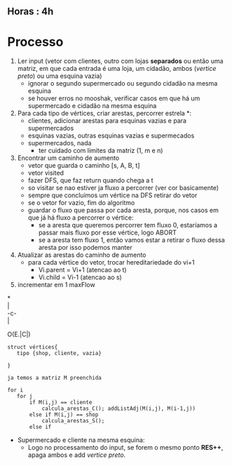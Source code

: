 ## Horas : 4h

# Processo


1. Ler input (vetor com clientes, outro com lojas **separados** ou então uma matriz, em que cada entrada é uma loja, um cidadão, ambos (*vertice preto*) ou uma esquina vazia)
    - ignorar o segundo supermercado ou segundo cidadão na mesma esquina
    - se houver erros no mooshak, verificar casos em que há um supermercado e cidadão na mesma esquina
2. Para cada tipo de vértices, criar arestas, percorrer estrela *: 
    - clientes, adicionar arestas para esquinas vazias e para supermercados 
    - esquinas vazias, outras esquinas vazias e supermecados 
    - supermercados, nada 
        - ter cuidado com limites da matriz (1, m e n)
3. Encontrar um caminho de aumento
    - vetor que guarda o caminho [s, A, B, t]
    - vetor visited
    - fazer DFS, que faz return quando chega a t
    - so visitar se nao estiver ja fluxo a percorrer (ver cor basicamente)
    - sempre que concluimos um vértice na DFS retirar do vetor
    - se o vetor for vazio, fim do algoritmo
    - guardar o fluxo que passa por cada aresta, porque, nos casos em que já há fluxo a percorrer o vértice:
        - se a aresta que queremos percorrer tem fluxo 0, estaríamos a passar mais fluxo por esse vértice, logo ABORT
        - se a aresta tem fluxo 1, então vamos estar a retirar o fluxo dessa aresta por isso podemos manter
4. Atualizar as arestas do caminho de aumento
    - para cada vértice do vetor, trocar hereditariedade do vi+1
      - Vi.parent = Vi+1 (atencao ao t)
      - Vi.child = Vi-1 (atencao ao s)
5. incrementar em 1 maxFlow
 
 
\*\
|\
-c-\
|
 
 O(E.|C|)


 ```
struct vértices{
    tipo {shop, cliente, vazia}

}

 ja temos a matriz M preenchida

 for i
    for j
        if M(i,j) == cliente 
            calcula_arestas_C(); addListAdj(M(i,j), M(i-1,j))
        else if M(i,j) == shop
            calcula_arestas_S();
        else if

 ``` 
 
 - Supermercado e cliente na mesma esquina:
   - Logo no processamento do input, se forem o mesmo ponto **RES++**, apaga ambos e add *vertice preto*.